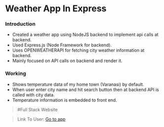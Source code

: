 # Weather App In Express

### Introduction
* Created a weather app using NodeJS backend to implement api calls at backend.
* Used Express.js (Node Framework for backend).
* Uses OPENWEATHERAPI for fetching city weather information at backend.
* Mainly focused on API calls on backend and render it.


### Working
* Shows temperature data of my home town (Varanasi) by default.
* When user enter city name and hit search button then at backend API is called with city data.
* Temperature information is embedded to front end.

> #Full Stack Website

> Link To User: [Go to app](https://dynamic-weather-app-express.herokuapp.com/)
